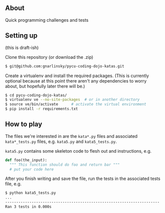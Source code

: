 ## About 

Quick programming challenges and tests

## Setting up
(this is draft-ish)

Clone this repository (or download the .zip)

``` bash
$ git@github.com:gnarlinsky/pycu-coding-dojo-katas.git
```

Create a virtualenv and install the required packages. 
(This is currently optional because at this point there aren't any dependencies to worry about, but hopefully later there will be.)

``` bash
$ cd pycu-coding-dojo-katas/
$ virtualenv ve --no-site-packages  # or in another directory
$ source ve/bin/activate      # activate the virtual environment
$ pip install -r requirements.txt
```

## How to play
The files we're interested in are the `kata*.py` files and associated `kata*_tests.py` files, e.g. `kata5.py` and `kata5_tests.py`.

`kata5.py` contains some skeleton code to flesh out and instructions, e.g. 

``` python
def foo(the_input):
  """ This function should do foo and return bar """
  # put your code here
```

After you finish writing and save the file, run the tests in the associated tests file, e.g. 

``` bash
$ python kata5_tests.py 
...
----------------------------------------------------------------------
Ran 3 tests in 0.000s
```
